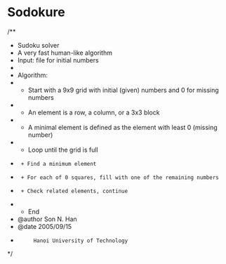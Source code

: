 Sodokure
========

/**
 * Sudoku solver
 * A very fast human-like algorithm
 * Input: file for initial numbers
 * 
 * Algorithm:
 * - Start with a 9x9 grid with initial (given) numbers and 0 for missing numbers
 * - An element is a row, a column, or a 3x3 block
 * - A minimal element is defined as the element with least 0 (missing number)
 * - Loop until the grid is full
 * 		+ Find a minimum element
 * 		+ For each of 0 squares, fill with one of the remaining numbers
 * 		+ Check related elements, continue
 * - End
 * @author	Son N. Han
 * @date	2005/09/15
 * 			Hanoi University of Technology
 */
